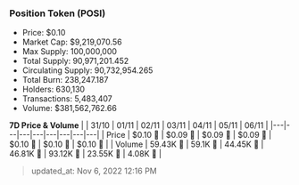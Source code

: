 
  ### Position Token (POSI)
  - Price: $0.10
  - Market Cap: $9,219,070.56
  - Max Supply: 100,000,000
  - Total Supply: 90,971,201.452
  - Circulating Supply: 90,732,954.265
  - Total Burn: 238,247.187
  - Holders: 630,130
  - Transactions: 5,483,407
  - Volume: $381,562,762.66

  **7D Price & Volume**
  | | 31&#x2F;10 | 01&#x2F;11 | 02&#x2F;11 | 03&#x2F;11 | 04&#x2F;11 | 05&#x2F;11 | 06&#x2F;11 |
  |---|---|---|---|---|---|---|---|
  | Price | $0.10 🚀 | $0.09 🔻 | $0.09 🔻 | $0.09 🚀 | $0.10 🚀 | $0.10 🚀 | $0.10 🔻 |
  | Volume | 59.43K 🔻 | 59.1K 🔻 | 44.45K 🔻 | 46.81K 🚀 | 93.12K 🚀 | 23.55K 🔻 | 4.08K 🔻 |

  > updated_at: Nov 6, 2022 12:16 PM

